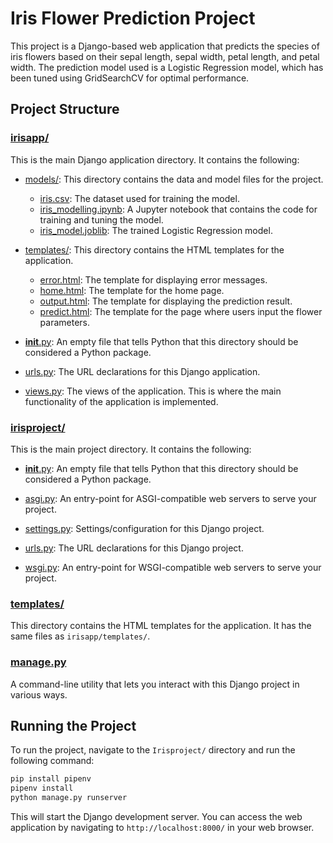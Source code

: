 # Iris Flower Prediction Project

This project is a Django-based web application that predicts the species of iris flowers based on their sepal length, sepal width, petal length, and petal width. The prediction model used is a Logistic Regression model, which has been tuned using GridSearchCV for optimal performance.

## Project Structure


### [irisapp/](./irisapp/)

This is the main Django application directory. It contains the following:

- [models/](./irisapp/models/): This directory contains the data and model files for the project.
  - [iris.csv](./irisapp/models/iris.csv): The dataset used for training the model.
  - [iris_modelling.ipynb](./irisapp/models/iris_modelling.ipynb): A Jupyter notebook that contains the code for training and tuning the model.
  - [iris_model.joblib](./irisapp/models/iris_model.joblib): The trained Logistic Regression model.

- [templates/](./irisapp/templates/): This directory contains the HTML templates for the application.
  - [error.html](./irisapp/templates/error.html): The template for displaying error messages.
  - [home.html](./irisapp/templates/home.html): The template for the home page.
  - [output.html](./irisapp/templates/output.html): The template for displaying the prediction result.
  - [predict.html](./irisapp/templates/predict.html): The template for the page where users input the flower parameters.

- [__init__.py](./irisapp/__init__.py): An empty file that tells Python that this directory should be considered a Python package.

- [urls.py](./irisapp/urls.py): The URL declarations for this Django application.

- [views.py](./irisapp/views.py): The views of the application. This is where the main functionality of the application is implemented.

### [irisproject/](./irisproject/)

This is the main project directory. It contains the following:

- [__init__.py](./irisproject/__init__.py): An empty file that tells Python that this directory should be considered a Python package.

- [asgi.py](./irisproject/asgi.py): An entry-point for ASGI-compatible web servers to serve your project.

- [settings.py](./irisproject/settings.py): Settings/configuration for this Django project.

- [urls.py](./irisproject/urls.py): The URL declarations for this Django project.

- [wsgi.py](./irisproject/wsgi.py): An entry-point for WSGI-compatible web servers to serve your project.

### [templates/](./templates/)

This directory contains the HTML templates for the application. It has the same files as `irisapp/templates/`.

### [manage.py](./manage.py)

A command-line utility that lets you interact with this Django project in various ways.

## Running the Project

To run the project, navigate to the `Irisproject/` directory and run the following command:

```bash
pip install pipenv
pipenv install
python manage.py runserver
```

This will start the Django development server. You can access the web application by navigating to `http://localhost:8000/` in your web browser.